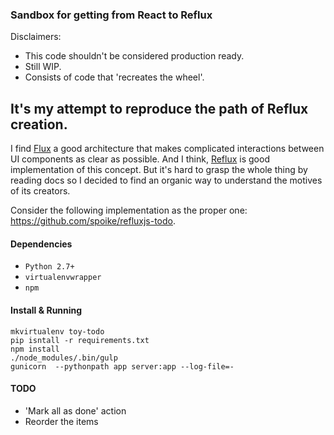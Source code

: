### Sandbox for getting from React to Reflux

Disclaimers:

- This code shouldn't be considered production ready.
- Still WIP.
- Consists of code that 'recreates the wheel'.

## It's my attempt to reproduce the path of Reflux creation.

I find [Flux](https://github.com/facebook/flux) a good architecture that
makes complicated interactions between UI components as clear as possible.
And I think, [Reflux](https://github.com/spoike/refluxjs) is good
implementation of this concept. But it's hard to grasp the whole thing by
reading docs so I decided to find an organic way to understand the motives
of its creators.

Consider the following implementation as the proper one: https://github.com/spoike/refluxjs-todo.

#### Dependencies

- `Python 2.7+`
- `virtualenvwrapper`
- `npm`

#### Install & Running

```
mkvirtualenv toy-todo
pip isntall -r requirements.txt
npm install
./node_modules/.bin/gulp
gunicorn  --pythonpath app server:app --log-file=-
```

#### TODO

- 'Mark all as done' action
- Reorder the items


